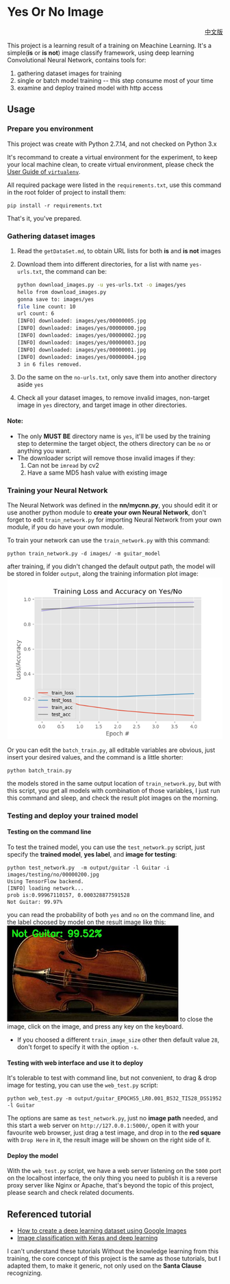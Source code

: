 # Yes Or No Image

<p align="right">
    <a href="REASME.md">中文版</a>
</p>

This project is a learning result of a training on Meachine Learning. It's a simple(**is** or **is not**) image classify framework, using deep learning Convolutional Neural Network, contains tools for:

1. gathering dataset images for training
1. single or batch model training -- this step consume most of your time
1. examine and deploy trained model with http access


## Usage

### Prepare you environment

This project was create with Python 2.7.14, and not checked on Python 3.x

It's recommand to create a virtual environment for the experiment, to keep your local machine clean, to create virtual environment, please check the [User Guide of `virtualenv`](https://virtualenv.pypa.io/en/stable/userguide/).

All required package were listed in the `requirements.txt`, use this command in the root folder of project to install them:

    pip install -r requirements.txt

That's it, you've prepared.

### Gathering dataset images

1. Read the `getDataSet.md`, to obtain URL lists for both **is** and **is not** images
1. Download them into different directories, for a list with name `yes-urls.txt`, the command can be:

    ```sh
    python download_images.py -u yes-urls.txt -o images/yes
    hello from download_images.py
    gonna save to: images/yes
    file line count: 10
    url count: 6
    [INFO] downloaded: images/yes/00000005.jpg
    [INFO] downloaded: images/yes/00000000.jpg
    [INFO] downloaded: images/yes/00000002.jpg
    [INFO] downloaded: images/yes/00000003.jpg
    [INFO] downloaded: images/yes/00000001.jpg
    [INFO] downloaded: images/yes/00000004.jpg
    3 in 6 files removed.
    ```
1. Do the same on the `no-urls.txt`, only save them into another directory aside `yes`
1. Check all your dataset images, to remove invalid images, non-target image in `yes` directory, and target image in other directories.

#### Note:

* The only **MUST BE** directory name is `yes`, it'll be used by the training step to determine the target object, the others directory can be `no` or anything you want.
* The downloader script will remove those invalid images if they:
    1. Can not be `imread` by cv2
    1. Have a same MD5 hash value with existing image

### Training your Neural Network

The Neural Network was defined in the **nn/mycnn.py**, you should edit it or use another python module to **create your own Neural Network**, don't forget to edit `train_network.py` for importing Neural Network from your own module, if you do have your own module.

To train your network can use the `train_network.py` with this command:  

```shell
python train_network.py -d images/ -m guitar_model
```

after training, if you didn't changed the default output path, the model will be stored in folder `output`, along the training information plot image:  
![guitar_training_plot](./asset/guitar_training_plot.png)

Or you can edit the `batch_train.py`, all editable variables are obvious, just insert your desired values,  and the command is a little shorter:

```shell
python batch_train.py
```

the models stored in the same output location of `train_network.py`, but with this script, you get all models with combination of those variables, I just run this command and sleep, and check the result plot images on the morning.

### Testing and deploy your trained model


#### Testing on the command line

To test the trained model, you can use the `test_network.py` script, just specify the **trained model**, **yes label**, and **image for testing**:

```shell
python test_network.py  -m output/guitar -l Guitar -i images/testing/no/00000200.jpg
Using TensorFlow backend.
[INFO] loading network...
prob is:0.99967110157, 0.000328877591528
Not Guitar: 99.97%
```

you can read the probability of both `yes` and `no` on the command line, and the label choosed by model on the result image like this:  
![web-test-result-image](./asset/web-test-result-image.jpg)
to close the image, click on the image, and press any key on the keyboard.

* If you choosed a different `train_image_size` other then default value `28`, don't forget to specify it with the option `-s`.

#### Testing with web interface and use it to deploy

It's tolerable to test with command line, but not convenient, to drag & drop image for testing, you can use the `web_test.py` script:

```shell
python web_test.py -m output/guitar_EPOCHS5_LR0.001_BS32_TIS28_DSS1952 -l Guitar
```

The options are same as `test_network.py`, just no **image path** needed, and this start a web server on `http://127.0.0.1:5000/`, open it with your favourite web browser, just drag a test image, and drop in to the **red square** with `Drop Here` in it, the result image will be shown on the right side of it.

#### Deploy the model

With the `web_test.py` script, we have a web server listening on the `5000` port on the localhost interface, the only thing you need to publish it is a reverse proxy server like Nginx or Apache, that's beyond the topic of this project, please search and check related documents.

## Referenced tutorial
* [How to create a deep learning dataset using Google Images](https://www.pyimagesearch.com/2017/12/04/how-to-create-a-deep-learning-dataset-using-google-images/)
* [Image classification with Keras and deep learning](https://www.pyimagesearch.com/2017/12/11/image-classification-with-keras-and-deep-learning/)

I can't understand these tutorials Without the knowledge learning from this training, the core concept of this project is the same as those tutorials, but I adapted them, to make it generic, not only used on the **Santa Clause** recognizing.